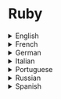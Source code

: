 # Ruby

<details>
  <summary>English</summary>
  
  ### Materials
- [Awesome Ruby](https://awesome-ruby.com/)
- [Ruby Libhunt](https://ruby.libhunt.com/)
- [Codecademy](https://www.codecademy.com/learn/learn-ruby)
- [Learn Ruby Online](https://www.learnrubyonline.org/)
- [Ruby From Zero to Hero](https://medium.freecodecamp.org/learning-ruby-from-zero-to-hero-90ad4eecc82d)
- [Learn Ruby the Hard Way](https://learnrubythehardway.org/book/preface.html)
- [Ruby Learning](http://rubylearning.com/satishtalim/tutorial.html)
- [Ruby in 20 minutes](https://www.ruby-lang.org/en/documentation/quickstart/)
- [Odin Project](https://www.theodinproject.com/courses/ruby-programming)
- [Ruby Monk](https://rubymonk.com/)
- [Tutorialspoint](https://www.tutorialspoint.com/ruby/)
- [Learn to Program](https://pine.fm/LearnToProgram/chap_00.html)
- [Ruby Warrior](https://www.bloc.io/ruby-warrior#/)
- [Ruby Koans](http://rubykoans.com/windows)
- [Learn X in Y minutes](https://learnxinyminutes.com/docs/ruby/)
- [Ruby-doc](http://docs.ruby-doc.com/docs/ProgrammingRuby/)
- [Reddit](https://www.reddit.com/r/ruby/)
- [Launch Academy](https://launchacademy.com/codecabulary/learn-ruby)
- [Chef Ruby](https://docs.chef.io/ruby.html)
- [Linux Academy](https://linuxacademy.com/linux/training/course/name/introduction-to-ruby)
- [Ruby Programming Tutorials](http://manwithcode.com/ruby-programming-tutorials/)
- [Sololearn](https://www.sololearn.com/Course/Ruby/)
- [Try Ruby](https://ruby.github.io/TryRuby/)
- [I Want to Learn Ruby](http://iwanttolearnruby.com/)
- [Practicing Ruby](https://practicingruby.com/)
- [Ruby Guides](https://www.rubyguides.com/ruby-tutorial/)
- [Ruby Steps](https://www.rubysteps.com/)
- [Javatpoint](https://www.javatpoint.com/ruby-tutorial)
- [Ruby Crash Course](https://scotch.io/tutorials/a-crash-course-in-ruby)
- [Ruby Meta Programming](https://www.sitepoint.com/learn-ruby-metaprogramming-for-great-good/)
- [Ruby Socket Programming](https://www6.software.ibm.com/developerworks/education/l-rubysocks/l-rubysocks-a4.pdf)
- [Ruby Quick Start](https://entropia.de/images/a/ac/GPN2-RubyQuickStart.pdf)
- [The Full Wiki](http://www.thefullwiki.org/Ruby_language)
- [Everipedia](https://everipedia.org/wiki/Ruby_language/)
- [The Little Book of Ruby](https://www.sapphiresteel.com/IMG/pdf/LittleBookOfRuby.pdf)
- [The Ruby Way](https://doc.lagout.org/programmation/Ruby/The%20Ruby%20Way%20%283rd%20ed.%29%20%5BFulton%20%26%20Arko%202015-03-13%5D.pdf)
- [Basic Ruby Syntax](https://web.stanford.edu/~ouster/cgi-bin/cs142-spring12/slides/ruby.pdf)
- [Programming Ruby](https://7chan.org/pr/src/ruby.pdf)
- [The Ruby Programming Language](https://theswissbay.ch/pdf/Gentoomen%20Library/Programming/Ruby/The%20Ruby%20Programming%20Language%20-%20Oreilly.pdf)
- [Ruby Basics](https://ocw.mit.edu/courses/electrical-engineering-and-computer-science/6-170-software-studio-spring-2013/recitations/MIT6_170S13_rec3-Ruby.pdf)
- [Ruby in a Nutshell](http://citeseerx.ist.psu.edu/viewdoc/download?doi=10.1.1.170.3456&amp;rep=rep1&amp;type=pdf)
- [Geeks for Geeks](https://www.geeksforgeeks.org/ruby-programming-language/)
- [The Ruby Language](http://phrogz.net/programmingruby/language.html)
- [Ruby in One Video](https://www.youtube.com/watch?v=Dji9ALCgfpM)
- [Ruby Full Course](https://www.youtube.com/watch?v=t_ispmWmdjY)
- [Ruby Tutorials](https://www.youtube.com/watch?v=8I539U5lXWY&amp;list=PLMK2xMz5H5Zv8eC8b4K6tMaE1-Z9FgSOp)
- [Ruby on Rails in 60 Minutes](https://www.youtube.com/watch?v=pPy0GQJLZUM&amp;t=170s)
- [The New Boston](https://www.youtube.com/watch?v=WJlfVjGt6Hg&amp;list=PL1512BD72E7C9FFCA)
</details>

<details>
  <summary>French</summary>
  
  ### Materials
- [OpenClassRooms](https://openclassrooms.com/fr/courses/2913686-lancez-vous-dans-la-programmation-avec-ruby)
- [Programmation Ruby](https://www.supinfo.com/articles/single/5539-programmation-ruby)
- [Ruby](https://www.scriptol.fr/programmation/ruby.php)
- [Le Langage Ruby](https://www.alphorm.com/Upload/slideshare/alphorm.com-Support-de-la-formation-RubySS.pdf)
- [Programmation Ruby](https://upload.wikimedia.org/wikipedia/commons/d/d7/Programmation_Ruby-fr.pdf)
</details>

<details>
  <summary>German</summary>
  
  ### Materials
- [Ruby Grundlagen](http://b-simple.de/download/ruby.pdf)
- [Praxiswissen Ruby](https://www.oreilly.de/german/freebooks/rubybasger/pdf_rubybasger.pdf)
- [Programmieren mit Ruby](https://www.guug.de/veranstaltungen/ffg2002/papers/ffg2002-roehrl.pdf)
</details>

<details>
  <summary>Italian</summary>
  
  ### Materials
- [Guida Ruby](https://www.html.it/guide/guida-ruby/)
- [Panoramica Ruby](https://www.flameeyes.eu/articles/ld-ruby.pdf)
- [Introduzione a Ruby](http://tesi.cab.unipd.it/22937/1/Tesina_-_Introduzione_a_Ruby.pdf)
- [Introduzione  al  linguaggio  Ruby](http://www.fisica.unipg.it/borromeo/Appunti/FisComp/FisComp2013/pdf/ruby.pdf)
- [Ruby on Rails](http://railsgirls.com/files/ticino/ticino_pres_ita.pdf)
</details>

<details>
  <summary>Portuguese</summary>
  
  ### Materials
- [Wikipedia](https://pt.wikipedia.org/wiki/Ruby_(linguagem_de_programa%C3%A7%C3%A3o))
- [Conhecendo a linguagem Ruby](https://www.devmedia.com.br/conhecendo-a-linguagem-ruby/8226)
- [Seminário Ruby](https://inf.ufes.br/~vitorsouza/wp-content/uploads/teaching-lp-20132-seminario-ruby.pdf)
- [Linguagem de Programação Ruby](https://www.ebah.com.br/content/ABAAAAaIwAA/linguagem-programacao-ruby)
- [Curso de Ruby on Rails](https://jornadadodev.com.br/cursos/curso-de-ruby-rails)
- [Introdução ao Ruby](https://www.overleaf.com/articles/introducao-a-linguagem-de-programacao-ruby/mytdqwyqrzhz?nocdn=true)
- [Caelum Ruby on Rails](https://www.caelum.com.br/download/caelum-ruby-on-rails-rr71.pdf)
- [A Linguagem Ruby](http://menegotto.com/articles/ruby.pdf)
- [Ruby Conceitos Básicos](https://www.univem.edu.br/compsi/semanati2009/Ruby.pdf)
- [A Linguagem de Programação Ruby](http://www.diegorubin.com/uploads/presentation/file/4eff6e5984c1146710000004/ruby.pdf)
- [Introdução ao Ruby](https://docente.ifrn.edu.br/fellipealeixo/disciplinas/tads-2012/desenvolvimento-de-sistemas-web/material/03_ruby.pdf)
- [Ruby](http://www.inf.ufsc.br/~frank.siqueira/INE5612/Seminario2010.1/Ruby.pdf)
- [Seminário Ruby](https://inf.ufes.br/~vitorsouza/wp-content/uploads/teaching-lp-20142-seminario-ruby.pdf)
- [Ruby o melhor amigo do Programador](https://inf.ufes.br/~vitorsouza/wp-content/uploads/teaching-lp-20162-seminario-ruby.pdf)
- [Ruby Show](http://www.portal.inf.ufg.br/~marceloakira/fgsl11/slides/debate-linguagens/ruby-show.pdf)
- [Ruby on Rails](https://www.ime.usp.br/~esposte/documents/aula-rails/aula01.pdf)
</details>

<details>
  <summary>Russian</summary>
  
  ### Materials
- [Progopedia](http://progopedia.ru/language/ruby/)
- [RU-Wiki](http://ru-wiki.org/wiki/Ruby)
- [Ruby Book](http://mit.spbau.ru/files/%20%D0%B2%20Ruby.pdf)
- [Ruby](http://komar.bitcheese.net/files/Ruby.pdf)
</details>

<details>
  <summary>Spanish</summary>
  
  ### Materials
- [Aprende a Programar con Ruby](http://rubysur.org/aprende.a.programar/)
- [Ruby Ya](https://www.tutorialesprogramacionya.com/rubyya/)
- [Programación en Ruby](https://es.wikibooks.org/wiki/Programaci%C3%B3n_en_Ruby)
- [Guia Usuario Ruby](http://es.tldp.org/Manuales-LuCAS/doc-guia-usuario-ruby/guia-usuario-ruby.pdf)
- [Ruby para Impacientes](http://geneura.ugr.es/~jmerelo/tutoriales/ruby-para-impacientes/)
- [Tutorial de Ruby](http://ferestrepoca.github.io/paradigmas-de-programacion/poo/tutoriales/Ruby/doc/POO_Tutorial%20de%20Ruby.pdf)
- [Introducción a Ruby on Rails](http://paginaspersonales.deusto.es/dipina/ruby/RubyOnRailsDeusto.pdf)
- [Ruby: un lenguaje dinámico moderno](http://www.demiurgo.org/charlas/ruby.pdf)
- [Programación Ruby](http://www.repositorio.usac.edu.gt/5547/1/Eduardo%20Alejandro%20Herrera%20Guti%C3%A9rrez.pdf)
- [Ruby on Rails](https://gwolf.org/files/rails.pdf)
- [Ruby on Rails con Hobo](http://unoycero.com/wp-content/uploads/2011/07/Curso-de-Hobo-+-Ruby-on-Rails.pdf)
</details>